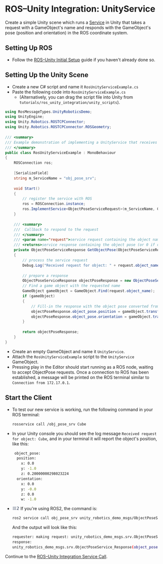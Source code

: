 # ROS–Unity Integration: UnityService

Create a simple Unity scene which runs a [Service](http://wiki.ros.org/Services) in Unity that takes a request with a GameObject's name and responds with the GameObject's pose (position and orientation) in the ROS coordinate system.

## Setting Up ROS

- Follow the [ROS–Unity Initial Setup](setup.md) guide if you haven't already done so.

## Setting Up the Unity Scene
- Create a new C# script and name it `RosUnityServiceExample.cs`
- Paste the following code into `RosUnityServiceExample.cs`
    - (Alternatively, you can drag the script file into Unity from `tutorials/ros_unity_integration/unity_scripts`).

```csharp
using RosMessageTypes.UnityRoboticsDemo;
using UnityEngine;
using Unity.Robotics.ROSTCPConnector;
using Unity.Robotics.ROSTCPConnector.ROSGeometry;

/// <summary>
/// Example demonstration of implementing a UnityService that receives a Request message from another ROS node and sends a Response back
/// </summary>
public class RosUnityServiceExample : MonoBehaviour
{
    ROSConnection ros;

    [SerializeField]
    string m_ServiceName = "obj_pose_srv";

    void Start()
    {
        // register the service with ROS
        ros = ROSConnection.instance;
        ros.ImplementService<ObjectPoseServiceRequest>(m_ServiceName, GetObjectPose);
    }

    /// <summary>
    ///  Callback to respond to the request
    /// </summary>
    /// <param name="request">service request containing the object name</param>
    /// <returns>service response containing the object pose (or 0 if object not found)</returns>
    private ObjectPoseServiceResponse GetObjectPose(ObjectPoseServiceRequest request)
    {
        // process the service request
        Debug.Log("Received request for object: " + request.object_name);

        // prepare a response
        ObjectPoseServiceResponse objectPoseResponse = new ObjectPoseServiceResponse();
        // Find a game object with the requested name
        GameObject gameObject = GameObject.Find(request.object_name);
        if (gameObject)
        {
            // Fill-in the response with the object pose converted from Unity coordinate to ROS coordinate system
            objectPoseResponse.object_pose.position = gameObject.transform.position.To<FLU>();
            objectPoseResponse.object_pose.orientation = gameObject.transform.rotation.To<FLU>();
        }

        return objectPoseResponse;
    }
}
```

- Create an empty GameObject and name it `UnityService`.
- Attach the `RosUnityServiceExample` script to the `UnityService` GameObject.
- Pressing play in the Editor should start running as a ROS node, waiting to accept ObjectPose requests. Once a connection to ROS has been established, a message will be printed on the ROS terminal similar to `Connection from 172.17.0.1`.


## Start the Client

- To test our new service is working, run the following command in your ROS terminal:

   ```bash
   rosservice call /obj_pose_srv Cube
   ```
   
- In your Unity console you should see the log message `Received request for object: Cube`, and in your terminal it will report the object's position, like this:

  ```bash
   object_pose:
    position:
      x: 0.0
      y: -1.0
      z: 0.20000000298023224
    orientation:
      x: 0.0
      y: -0.0
      z: 0.0
      w: -1.0
  ```
  
- <img src="images/ros2_icon.png" alt="ros2" width="23" height="14"/> If you're using ROS2, the command is:
    ```bash
    ros2 service call obj_pose_srv unity_robotics_demo_msgs/ObjectPoseService "{object_name: Cube}"
	```
    
	And the output will look like this:

    ```bash
    requester: making request: unity_robotics_demo_msgs.srv.ObjectPoseService_Request(object_name='Cube')
    response:
	unity_robotics_demo_msgs.srv.ObjectPoseService_Response(object_pose=geometry_msgs.msg.Pose(position=geometry_msgs.msg.Point(x=0.0, y=-0.0, z=0.0), orientation=geometry_msgs.msg.Quaternion(x=-0.558996319770813, y=-0.3232670724391937, z=-0.6114855408668518, w=-0.4572822153568268)))
    ```
	
Continue to the [ROS–Unity Integration Service Call](service_call.md).